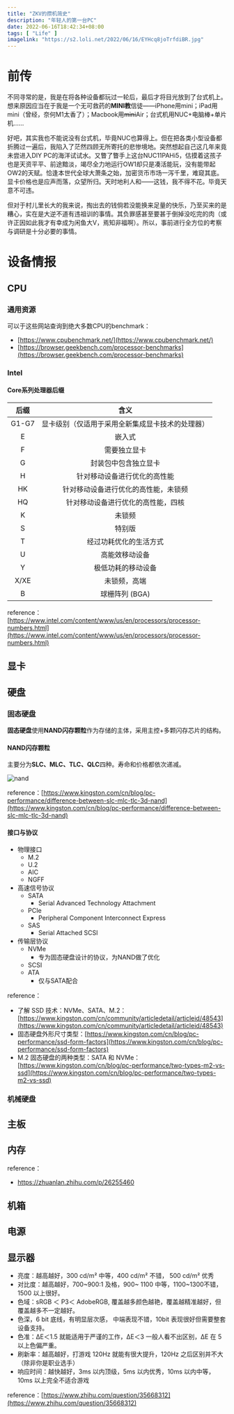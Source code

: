 ```yaml
---
title: "ZKV的攒机简史"
description: "年轻人的第一台PC"
date: 2022-06-16T18:42:34+08:00
tags: [ "Life" ]
imagelink: "https://s2.loli.net/2022/06/16/EYHcq8joTrfdiBR.jpg"
---
```




# 前传

不同寻常的是，我是在将各种设备都玩过一轮后，最后才将目光放到了台式机上。想来原因应当在于我是一个无可救药的**MINI教**信徒——iPhone用mini；iPad用mini（曾经，奈何M1太香了）；Macbook用~~mini~~Air；台式机用NUC+电脑棒+单片机……

好吧，其实我也不能说没有台式机，毕竟NUC也算得上。但在把各类小型设备都折腾过一遍后，我陷入了茫然四顾无所寄托的悲惨境地。突然想起自己这几年来竟未尝进入DIY PC的海洋试试水。又瞥了瞥手上这台NUC11PAHi5，估摸着这孩子也是天资平平、前途黯淡，竭尽全力地运行OW1却只是凑活能玩，没有能带起OW2的天赋。恰逢本世代全球大萧条之始，加密货币市场一泻千里，难窥其底。显卡价格也是应声而落，众望所归。天时地利人和——这钱，我不得不花。毕竟天意不可违。

但对于村儿里长大的我来说，掏出去的钱倘若没能换来足量的快乐，乃至买来的是糟心，实在是大逆不道有违祖训的事情。其负罪感甚至要甚于倒掉没吃完的肉（或许正因如此我才有幸成为闲鱼大V，焉知非福啊）。所以，事前进行全方位的考察与调研是十分必要的事情。



# 设备情报

## CPU

### 通用资源

可以于这些网站查询到绝大多数CPU的benchmark：

- [https://www.cpubenchmark.net/](https://www.cpubenchmark.net/)
- [https://browser.geekbench.com/processor-benchmarks](https://browser.geekbench.com/processor-benchmarks)

### Intel

#### Core系列处理器后缀

| **后缀** |                     **含义**                     |
| :------: | :----------------------------------------------: |
|  G1-G7   | 显卡级别（仅适用于采用全新集成显卡技术的处理器） |
|    E     |                      嵌入式                      |
|    F     |                   需要独立显卡                   |
|    G     |               封装包中包含独立显卡               |
|    H     |           针对移动设备进行优化的高性能           |
|    HK    |       针对移动设备进行优化的高性能，未锁频       |
|    HQ    |        针对移动设备进行优化的高性能，四核        |
|    K     |                      未锁频                      |
|    S     |                      特别版                      |
|    T     |              经过功耗优化的生活方式              |
|    U     |                  高能效移动设备                  |
|    Y     |                极低功耗的移动设备                |
|   X/XE   |                   未锁频，高端                   |
|    B     |                  球栅阵列 (BGA)                  |

reference：[https://www.intel.com/content/www/us/en/processors/processor-numbers.html](https://www.intel.com/content/www/us/en/processors/processor-numbers.html)





## 显卡



## 硬盘

### 固态硬盘

**固态硬盘**使用**NAND闪存颗粒**作为存储的主体，采用主控+多颗闪存芯片的结构。

#### NAND闪存颗粒

主要分为**SLC、MLC、TLC、QLC**四种。寿命和价格都依次递减。

![nand](https://media.kingston.com/kingston/content/ktc-content-solutions-pc-performance-difference-between-slc-mlc-tlc-3d-nand-infographic-cn.jpg)

reference：[https://www.kingston.com/cn/blog/pc-performance/difference-between-slc-mlc-tlc-3d-nand](https://www.kingston.com/cn/blog/pc-performance/difference-between-slc-mlc-tlc-3d-nand)

#### 接口与协议

- 物理接口
    - M.2
    - U.2
    - AIC
    - NGFF
- 高速信号协议
    - SATA
        - Serial Advanced Technology Attachment
    - PCIe
        - Peripheral Component Interconnect Express
    - SAS
        - Serial Attached SCSI
- 传输层协议
    - NVMe
        - 专为固态硬盘设计的协议，为NAND做了优化
    - SCSI
    - ATA
        - 仅与SATA配合

reference：

- 了解 SSD 技术：NVMe、SATA、M.2：[https://www.kingston.com/cn/community/articledetail/articleid/48543](https://www.kingston.com/cn/community/articledetail/articleid/48543)
- 固态硬盘外形尺寸类型：[https://www.kingston.com/cn/blog/pc-performance/ssd-form-factors](https://www.kingston.com/cn/blog/pc-performance/ssd-form-factors)
- M.2 固态硬盘的两种类型：SATA 和 NVMe：[https://www.kingston.com/cn/blog/pc-performance/two-types-m2-vs-ssd](https://www.kingston.com/cn/blog/pc-performance/two-types-m2-vs-ssd)

### 机械硬盘



## 主板



## 内存



reference：

- https://zhuanlan.zhihu.com/p/26255460



## 机箱



## 电源



## 显示器

- 亮度：越高越好，300 cd/m² 中等，400 cd/m² 不错， 500 cd/m² 优秀
- 对比度：越高越好，700~900:1 及格，900~ 1100 中等，1100~1300不错，1500 以上很好。
- 色域：sRGB ＜ P3＜ AdobeRGB, 覆盖越多颜色越艳，覆盖越精准越好，但覆盖越多不一定越好。
- 色深，6 bit 底线，有明显层次感， 中端表现不错，10bit 表现很好但需要整套设备支持。
- 色准：ΔE＜1.5 就能适用于严谨的工作，ΔE＜3 一般人看不出区别，ΔE 在 5 以上色偏严重。
- 刷新率：越高越好，打游戏 120Hz 就能有很大提升，120Hz 之后区别并不大（除非你是职业选手）
- 响应时间：越快越好，3ms 以内顶级，5ms 以内优秀，10ms 以内中等，10ms 以上完全不适合游戏

reference：[https://www.zhihu.com/question/35668312](https://www.zhihu.com/question/35668312)
